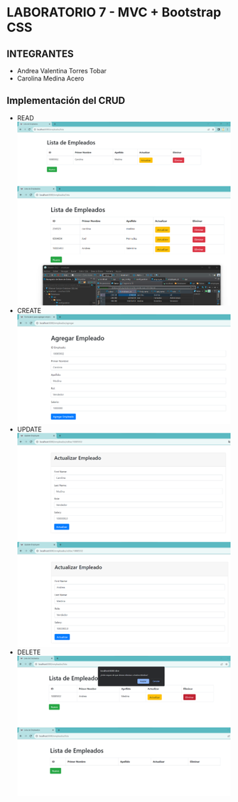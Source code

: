 # LABORATORIO 7 - MVC + Bootstrap CSS

## INTEGRANTES
- Andrea Valentina Torres Tobar
- Carolina Medina Acero 

## Implementación del CRUD
- READ
![](/src/main/resources/img/read.png)
![](/src/main/resources/img/readconDbeaver.png)
- CREATE
![](/src/main/resources/img/create.png)
- UPDATE
![](/src/main/resources/img/update1.png)
![](/src/main/resources/img/update2.png)
- DELETE
![](/src/main/resources/img/delete1.png)
![](/src/main/resources/img/delete2.png)

